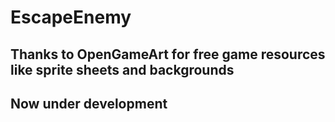 # EscapeEnemy

## Thanks to OpenGameArt for free game resources like sprite sheets and backgrounds

## Now under development



